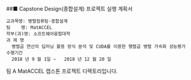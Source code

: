##■ Capstone Design(종합설계) 프로젝트 실행 계획서

```
교과목명: 병렬컴퓨팅-종합설계
팀    명: MatACCEL
학부(과)명: 소프트웨어융합대학
과 제 명
  병렬곱 연산의 딥러닝 활용 방식 분석 및 CUDA를 이용한 행렬곱 병렬 가속화 성능평가
수행기간
  2018 년 9 월 1일 ~   2018 년 12 월 20 일 
```

팀 A MatACCEL 캡스톤 프로젝트 디렉토리입니다.
